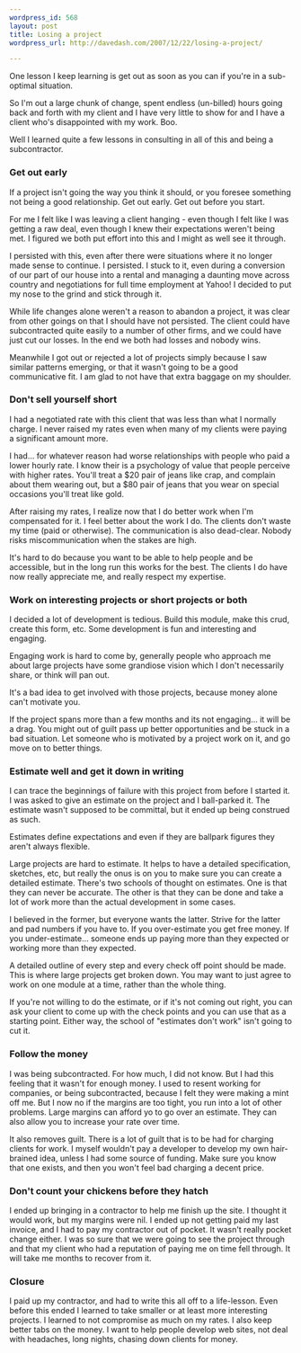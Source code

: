 ```yaml
---
wordpress_id: 568
layout: post
title: Losing a project
wordpress_url: http://davedash.com/2007/12/22/losing-a-project/

---
```


One lesson I keep learning is get out as soon as you can if you're in a sub-optimal situation.

So I'm out a large chunk of change, spent endless (un-billed) hours going back and forth with my client and I have very little to show for and I have a client who's disappointed with my work.  Boo.

Well I learned quite a few lessons in consulting in all of this and being a subcontractor.  
<!--more-->
### Get out early

If a project isn't going the way you think it should, or you foresee something not being a good relationship.  Get out early.  Get out before you start.

For me I felt like I was leaving a client hanging - even though I felt like I was getting a raw deal, even though I knew their expectations weren't being met.  I figured we both put effort into this and I might as well see it through.  

I persisted with this, even after there were situations where it no longer made sense to continue.  I persisted.   I stuck to it, even during a conversion of our part of our house into a rental and managing a daunting move across country and negotiations for full time employment at Yahoo! I decided to put my nose to the grind and stick through it.  

While life changes alone weren't a reason to abandon a project, it was clear from other goings on that I should have not persisted.  The client could have subcontracted quite easily to a number of other firms, and we could have just cut our losses.  In the end we both had losses and nobody wins.

Meanwhile I got out or rejected a lot of projects simply because I saw similar patterns emerging, or that it wasn't going to be a good communicative fit.  I am glad to not have that extra baggage on my shoulder.

### Don't sell yourself short

I had a negotiated rate with this client that was less than what I normally charge.  I never raised my rates even when many of my clients were paying a significant amount more.  

I had... for whatever reason had worse relationships with people who paid a lower hourly rate.  I know their is a psychology of value that people perceive with higher rates.  You'll treat a $20 pair of jeans like crap, and complain about them wearing out, but a $80 pair of jeans that you wear on special occasions you'll treat like gold.

After raising my rates, I realize now that I do better work when I'm compensated for it.  I feel better about the work I do.  The clients don't waste my time (paid or otherwise).  The communication is also dead-clear.  Nobody risks miscommunication when the stakes are high.

It's hard to do because you want to be able to help people and be accessible, but in the long run this works for the best.  The clients I do have now really appreciate me, and really respect my expertise.  

### Work on interesting projects or short projects or both

I decided a lot of development is tedious.  Build this module, make this crud, create this form, etc.  Some development is fun and interesting and engaging.

Engaging work is hard to come by, generally people who approach me about large projects have some grandiose vision which I don't necessarily share, or think will pan out.

It's a bad idea to get involved with those projects, because money alone can't motivate you.  

If the project spans more than a few months and its not engaging... it will be a drag.  You might out of guilt pass up better opportunities and be stuck in a bad situation.  Let someone who is motivated by a project work on it, and go move on to better things.

### Estimate well and get it down in writing

I can trace the beginnings of failure with this project from before I started it.  I was asked to give an estimate on the project and I ball-parked it.  The estimate wasn't supposed to be committal, but it ended up being construed as such.

Estimates define expectations and even if they are ballpark figures they aren't always flexible.

Large projects are hard to estimate.  It helps to have a detailed specification, sketches, etc, but really the onus is on you to make sure you can create a detailed estimate.  There's two schools of thought on estimates.  One is that they can never be accurate.  The other is that they can be done and take a lot of work more than the actual development in some cases.

I believed in the former, but everyone wants the latter.  Strive for the latter and pad numbers if you have to.  If you over-estimate you get free money.  If you under-estimate... someone ends up paying more than they expected or working more than they expected.

A detailed outline of every step and every check off point should be made.  This is where large projects get broken down.  You may want to just agree to work on one module at a time, rather than the whole thing.

If you're not willing to do the estimate, or if it's not coming out right, you can ask your client to come up with the check points and you can use that as a starting point.  Either way, the school of "estimates don't work" isn't going to cut it.

### Follow the money

I was being subcontracted.  For  how much, I did not know.   But I had this feeling that it wasn't for enough money.  I used to resent working for companies, or being subcontracted, because I felt they were making a mint off me.  But I now no if the margins are too tight, you run into a lot of other problems.  Large margins can afford yo to go over an estimate.  They can also allow you to increase your rate over time.

It also removes guilt.  There is a lot of guilt that is to be had for charging clients for work.  I  myself wouldn't pay a developer to develop my own hair-brained idea, unless I had some source of funding.  Make sure you know that one exists, and then you won't feel bad charging a decent price.

### Don't count your chickens before they hatch

I ended up bringing in a contractor to help me finish up the site.  I thought it would work, but my margins were nil.  I ended up not getting paid my last invoice, and I had to pay my contractor out of pocket.  It wasn't really pocket change either.  I was so sure that we were going to see the project through and that my client who had a reputation of paying me on time fell through.  It will take me months to recover from it.

### Closure

I paid up my contractor, and had to write this all off to a life-lesson.  Even before this ended I learned to take smaller or at least  more interesting projects.  I learned to not compromise as much on my rates.  I also keep better tabs on the  money.  I want to help people develop web sites, not deal with headaches, long nights, chasing down clients for money.
